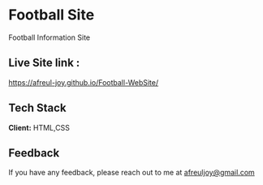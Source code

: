 
# Football Site
Football Information Site



## Live Site link : 

https://afreul-joy.github.io/Football-WebSite/

  
## Tech Stack

**Client:** HTML,CSS


  
## Feedback

If you have any feedback, please reach out to me at afreuljoy@gmail.com
